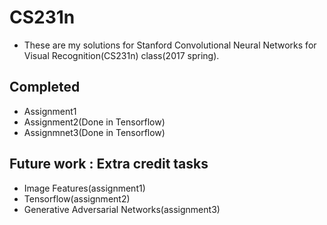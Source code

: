 # CS231n
- These are my solutions for Stanford Convolutional Neural Networks for Visual Recognition(CS231n) class(2017 spring).

## Completed
- Assignment1
- Assignment2(Done in Tensorflow)
- Assignmnet3(Done in Tensorflow)

## Future work : Extra credit tasks
- Image Features(assignment1)
- Tensorflow(assignment2)
- Generative Adversarial Networks(assignment3)
